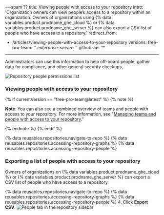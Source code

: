 ---spam ?? 
title: Viewing people with access to your repository
intro: 'Organization owners can view people’s access to a repository within an organization. Owners of organizations using {% data variables.product.prodname_ghe_cloud %} or {% data variables.product.prodname_ghe_server %} can also export a CSV list of people who have access to a repository.'
redirect_from:
  - /articles/viewing-people-with-access-to-your-repository
versions:
  free-pro-team: '*'
  enterprise-server: '*'
  github-ae: '*'
---

Administrators can use this information to help off-board people, gather data for compliance, and other general security checkups.

![Repository people permissions list](/assets/images/help/repository/repository-permissions-list.png)

### Viewing people with access to your repository

{% if currentVersion == "free-pro-team@latest" %}
{% note %}

**Note**: You can also see a combined overview of teams and people with access to your repository. For more information, see "[Managing teams and people with access to your repository](/github/administering-a-repository/managing-teams-and-people-with-access-to-your-repository)."

{% endnote %}
{% endif %}

{% data reusables.repositories.navigate-to-repo %}
{% data reusables.repositories.accessing-repository-graphs %}
{% data reusables.repositories.accessing-repository-people %}

### Exporting a list of people with access to your repository

Owners of organizations on {% data variables.product.prodname_ghe_cloud %} or {% data variables.product.prodname_ghe_server %} can export a CSV list of people who have access to a repository.

{% data reusables.repositories.navigate-to-repo %}
{% data reusables.repositories.accessing-repository-graphs %}
{% data reusables.repositories.accessing-repository-people %}
4. Click **Export CSV**.
  ![People tab in the repository sidebar](/assets/images/help/repository/export-repository-permissions.png)
